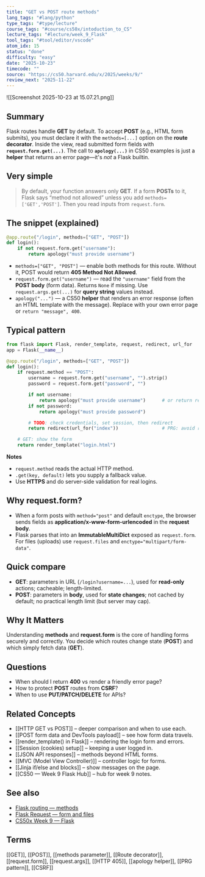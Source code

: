 ```yaml
---
title: "GET vs POST route methods"
lang_tags: "#lang/python"
type_tags: "#type/lecture"
course_tags: "#course/cs50x/intoduction_to_CS"
lecture_tags: "#lecture/week_9_Flask"
tool_tags: "#tool/editor/vscode"
atom_idx: 15
status: "done"
difficulty: "easy"
date: "2025-10-23"
timecode: ""
source: "https://cs50.harvard.edu/x/2025/weeks/9/"
review_next: "2025-11-22"
---
```


![[Screenshot 2025-10-23 at 15.07.21.png]]

## Summary
Flask routes handle **GET** by default. To accept **POST** (e.g., HTML form submits), you must declare it with the `methods=[...]` option on the **route decorator**. Inside the view, read submitted form fields with **`request.form.get(...)`**. The call to **`apology(...)`** in CS50 examples is just a **helper** that returns an error page—it's *not* a Flask builtin.

## Very simple
> By default, your function answers only **GET**. If a form **POSTs** to it, Flask says “method not allowed” unless you add `methods=['GET','POST']`. Then you read inputs from `request.form`.

## The snippet (explained)
```python
@app.route("/login", methods=["GET", "POST"])
def login():
    if not request.form.get("username"):
        return apology("must provide username")
```
- `methods=["GET", "POST"]` — enable both methods for this route. Without it, POST would return **405 Method Not Allowed**.
- `request.form.get("username")` — read the `"username"` field from the **POST body** (form data). Returns `None` if missing. Use `request.args.get(...)` for **query string** values instead.
- `apology("...")` — a CS50 **helper** that renders an error response (often an HTML template with the message). Replace with your own error page or `return "message", 400`.

## Typical pattern
```python
from flask import Flask, render_template, request, redirect, url_for
app = Flask(__name__)

@app.route("/login", methods=["GET", "POST"])
def login():
    if request.method == "POST":
        username = request.form.get("username", "").strip()
        password = request.form.get("password", "")

        if not username:
            return apology("must provide username")      # or return render_template("error.html", msg=...)
        if not password:
            return apology("must provide password")

        # TODO: check credentials, set session, then redirect
        return redirect(url_for("index"))                # PRG: avoid resubmits

    # GET: show the form
    return render_template("login.html")
```
**Notes**
- `request.method` reads the actual HTTP method.
- `.get(key, default)` lets you supply a fallback value.
- Use **HTTPS** and do server-side validation for real logins.

## Why **request.form**?
- When a form posts with `method="post"` and default `enctype`, the browser sends fields as **application/x-www-form-urlencoded** in the **request body**.
- Flask parses that into an **ImmutableMultiDict** exposed as `request.form`. For files (uploads) use `request.files` and `enctype="multipart/form-data"`.

## Quick compare
- **GET**: parameters in URL (`/login?username=...`), used for **read-only** actions; cacheable; length-limited.
- **POST**: parameters in **body**, used for **state changes**; not cached by default; no practical length limit (but server may cap).

## **Why It Matters**
Understanding **methods** and **request.form** is the core of handling forms securely and correctly. You decide which routes change state (**POST**) and which simply fetch data (**GET**).

## Questions
- When should I return **400** vs render a friendly error page?
- How to protect **POST** routes from **CSRF**?
- When to use **PUT/PATCH/DELETE** for APIs?

## Related Concepts
- [[HTTP GET vs POST]] – deeper comparison and when to use each.
- [[POST form data and DevTools payload]] – see how form data travels.
- [[render_template() in Flask]] – rendering the login form and errors.
- [[Session (cookies) setup]] – keeping a user logged in.
- [[JSON API responses]] – methods beyond HTML forms.
- [[MVC (Model View Controller)]] – controller logic for forms.
- [[Jinja if/else and blocks]] – show messages on the page.
- [[CS50 — Week 9 Flask Hub]] – hub for week 9 notes.

## See also
- [Flask routing — methods](https://flask.palletsprojects.com/en/latest/quickstart/#http-methods)
- [Flask Request — form and files](https://flask.palletsprojects.com/en/latest/api/#flask.Request.form)
- [CS50x Week 9 — Flask](https://cs50.harvard.edu/x/2025/weeks/9/)

## Terms
[[GET]], [[POST]], [[methods parameter]], [[Route decorator]], [[request.form]], [[request.args]], [[HTTP 405]], [[apology helper]], [[PRG pattern]], [[CSRF]]

